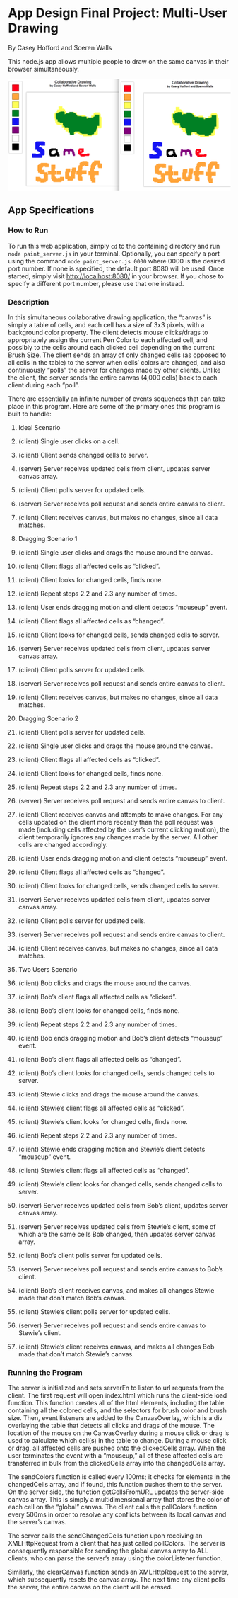 # App Design Final Project: Multi-User Drawing
By Casey Hofford and Soeren Walls

This node.js app allows multiple people to draw on the same canvas in their browser simultaneously.

![Screenshot](/screenshot.png?raw=true "Screenshot")

## App Specifications

### How to Run

To run this web application, simply `cd` to the containing directory and run `node paint_server.js` in your terminal. Optionally, you can specify a port using the command `node paint_server.js 0000` where 0000 is the desired port number. If none is specified, the default port 8080 will be used. Once started, simply visit [http://localhost:8080/](http://localhost:8080/) in your browser. If you chose to specify a different port number, please use that one instead.

### Description

In this simultaneous collaborative drawing application, the “canvas” is simply a table of cells, and each cell has a size of 3x3 pixels, with a background color property. The client detects mouse clicks/drags to appropriately assign the current Pen Color to each affected cell, and possibly to the cells around each clicked cell depending on the current Brush Size. The client sends an array of only changed cells (as opposed to all cells in the table) to the server when cells’ colors are changed, and also continuously “polls” the server for changes made by other clients. Unlike the client, the server sends the entire canvas (4,000 cells) back to each client during each “poll”.

There are essentially an infinite number of events sequences that can take place in this program. Here are some of the primary ones this program is built to handle:

1.	Ideal Scenario
  1.	(client) Single user clicks on a cell.
  2.	(client) Client sends changed cells to server.
  3.	(server) Server receives updated cells from client, updates server canvas array.
  4.	(client) Client polls server for updated cells.
  5.	(server) Server receives poll request and sends entire canvas to client.
  6.	(client) Client receives canvas, but makes no changes, since all data matches.

2.	Dragging Scenario 1
  1.	(client) Single user clicks and drags the mouse around the canvas.
  2.	(client) Client flags all affected cells as “clicked”.
  3.	(client) Client looks for changed cells, finds none.
  4.	(client) Repeat steps 2.2 and 2.3 any number of times.
  5.	(client) User ends dragging motion and client detects “mouseup” event.
  6.	(client) Client flags all affected cells as “changed”.
  7.	(client) Client looks for changed cells, sends changed cells to server.
  8.	(server) Server receives updated cells from client, updates server canvas array.
  9.	(client) Client polls server for updated cells.
  10.	(server) Server receives poll request and sends entire canvas to client.
  11.	(client) Client receives canvas, but makes no changes, since all data matches.

3.	Dragging Scenario 2
  1.	(client) Client polls server for updated cells.
  2.	(client) Single user clicks and drags the mouse around the canvas.
  3.	(client) Client flags all affected cells as “clicked”.
  4.	(client) Client looks for changed cells, finds none.
  5.	(client) Repeat steps 2.2 and 2.3 any number of times.
  6.	(server) Server receives poll request and sends entire canvas to client.
  7.	(client) Client receives canvas and attempts to make changes. For any cells updated on the client more recently than the poll request was made (including cells affected by the user’s current clicking motion), the client temporarily ignores any changes made by the server. All other cells are changed accordingly.
  8.	(client) User ends dragging motion and client detects “mouseup” event.
  9.	(client) Client flags all affected cells as “changed”.
  10.	(client) Client looks for changed cells, sends changed cells to server.
  11.	(server) Server receives updated cells from client, updates server canvas array.
  12.	(client) Client polls server for updated cells.
  13.	(server) Server receives poll request and sends entire canvas to client.
  14.	(client) Client receives canvas, but makes no changes, since all data matches.

4.	Two Users Scenario
  1.	(client) Bob clicks and drags the mouse around the canvas.
  2.	(client) Bob’s client flags all affected cells as “clicked”.
  3.	(client) Bob’s client looks for changed cells, finds none.
  4.	(client) Repeat steps 2.2 and 2.3 any number of times.
  5.	(client) Bob ends dragging motion and Bob’s client detects “mouseup” event.
  6.	(client) Bob’s client flags all affected cells as “changed”.
  7.	(client) Bob’s client looks for changed cells, sends changed cells to server.
  8.	(client) Stewie clicks and drags the mouse around the canvas.
  9.	(client) Stewie’s client flags all affected cells as “clicked”.
  10.	(client) Stewie’s client looks for changed cells, finds none.
  11.	(client) Repeat steps 2.2 and 2.3 any number of times.
  12.	(client) Stewie ends dragging motion and Stewie’s client detects “mouseup” event.
  13.	(client) Stewie’s client flags all affected cells as “changed”.
  14.	(client) Stewie’s client looks for changed cells, sends changed cells to server.
  15.	(server) Server receives updated cells from Bob’s client, updates server canvas array.
  16.	(server) Server receives updated cells from Stewie’s client, some of which are the same cells Bob changed, then updates server canvas array.
  17.	(client) Bob’s client polls server for updated cells.
  18.	(server) Server receives poll request and sends entire canvas to Bob’s client.
  19.	(client) Bob’s client receives canvas, and makes all changes Stewie made that don’t match Bob’s canvas.
  20.	(client) Stewie’s client polls server for updated cells.
  21.	(server) Server receives poll request and sends entire canvas to Stewie’s client.
  22.	(client) Stewie’s client receives canvas, and makes all changes Bob made that don’t match Stewie’s canvas.

### Running the Program

The server is initialized and sets serverFn to listen to url requests from the client. The first request will open index.html which runs the client-side load function. This function creates all of the html elements, including the table containing all the colored cells, and the selectors for brush color and brush size. Then, event listeners are added to the CanvasOverlay, which is a div overlaying the table that detects all clicks and drags of the mouse. The location of the mouse on the CanvasOverlay during a mouse click or drag is used to calculate which cell(s) in the table to change. During a mouse click or drag, all affected cells are pushed onto the clickedCells array.  When the user terminates the event with a “mouseup,” all of these affected cells are transferred in bulk from the clickedCells array into the changedCells array.

The sendColors function is called every 100ms; it checks for elements in the changedCells array, and if found, this function pushes them to the server. On the server side, the function getCellsFromURL updates the server-side canvas array. This is simply a multidimensional array that stores the color of each cell on the “global” canvas. The client calls the pollColors function every 500ms in order to resolve any conflicts between its local canvas and the server’s canvas.

The server calls the sendChangedCells function upon receiving an XMLHttpRequest from a client that has just called pollColors. The server is consequently responsible for sending the global canvas array to ALL clients, who can parse the server’s array using the colorListener function.

Similarly, the clearCanvas function sends an XMLHttpRequest to the server, which subsequently resets the canvas array. The next time any client polls the server, the entire canvas on the client will be erased.
